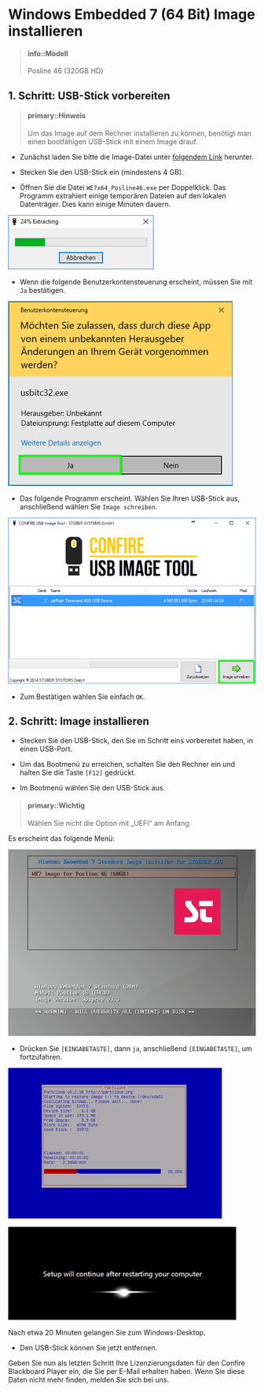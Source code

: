 # Windows Embedded 7 (64 Bit) Image installieren 

> #### info::Modell
> Posline 46 (320GB HD)

## 1. Schritt: USB-Stick vorbereiten

> #### primary::Hinweis
> Um das Image auf dem Rechner installieren zu können, benötigt man einen bootfähigen USB-Stick mit einem Image drauf.

* Zunächst laden Sie bitte die Image-Datei unter [folgendem Link] herunter.

* Stecken Sie den USB-Stick ein (mindestens 4 GB).

* Öffnen Sie die Datei `WE7x64_Posline46.exe` per Doppelklick. Das Programm extrahiert einige temporären Dateien auf den lokalen Datenträger. Dies kann einige Minuten dauern.

![](../../images/Extracting.png "Die Image-Datei wird extrahiert")

* Wenn die folgende Benutzerkontensteuerung erscheint, müssen Sie mit `Ja` bestätigen.

![](../../images/Benutzerkontensteuerung.png "Die Benutzerkontensteuerung")

* Das folgende Programm erscheint. Wählen Sie Ihren USB-Stick aus, anschließend wählen Sie `Image schreiben`.

![](../../images/CONFIRE_USB_Image_Tool.png "CONFIRE USB Image Tool")

* Zum Bestätigen wählen Sie einfach `OK`. 

## 2. Schritt: Image installieren

* Stecken Sie den USB-Stick, den Sie im Schritt eins vorbereitet haben, in einen USB-Port.

* Um das Bootmenü zu erreichen, schalten Sie den Rechner ein und halten Sie die Taste `[F12]` gedrückt.

* Im Bootmenü wählen Sie den USB-Stick aus.

> #### primary::Wichtig
> Wählen Sie nicht die Option mit „UEFI“ am Anfang.

Es erscheint das folgende Menü:

![](../../images/WE7x64-Installer-Posline46.png "Windows Embedded 7 64Bit Installer")

* Drücken Sie `[EINGABETASTE]`, dann `ja`, anschließend `[EINGABETASTE]`, um fortzufahren.

![](../../images/Das_Image_wird_geladen.jpg "Das Image wird geladen")

![](../../images/Setup_will_continue_after_restarting_your_computer.jpg "Der Rechner wird ein paar Mal automatisch neu gestartet.")

Nach etwa 20 Minuten gelangen Sie zum Windows-Desktop.

* Den USB-Stick können Sie jetzt entfernen.

Geben Sie nun als letzten Schritt Ihre Lizenzierungsdaten für den Confire Blackboard Player ein, die Sie per E-Mail erhalten haben. Wenn Sie diese Daten nicht mehr finden, melden Sie sich bei uns.

[folgendem Link]: ftp://ftp.stueber.de/pub/bin/de/windowsembedded/usb-images/WE7x64_Posline46.exe
